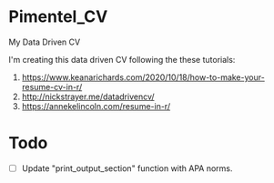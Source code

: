 # Pimentel_CV
My Data Driven CV


I'm creating this data driven CV following the these tutorials:

1. https://www.keanarichards.com/2020/10/18/how-to-make-your-resume-cv-in-r/
2. http://nickstrayer.me/datadrivencv/
3. https://annekelincoln.com/resume-in-r/

# Todo
- [ ] Update "print_output_section" function with APA norms.
